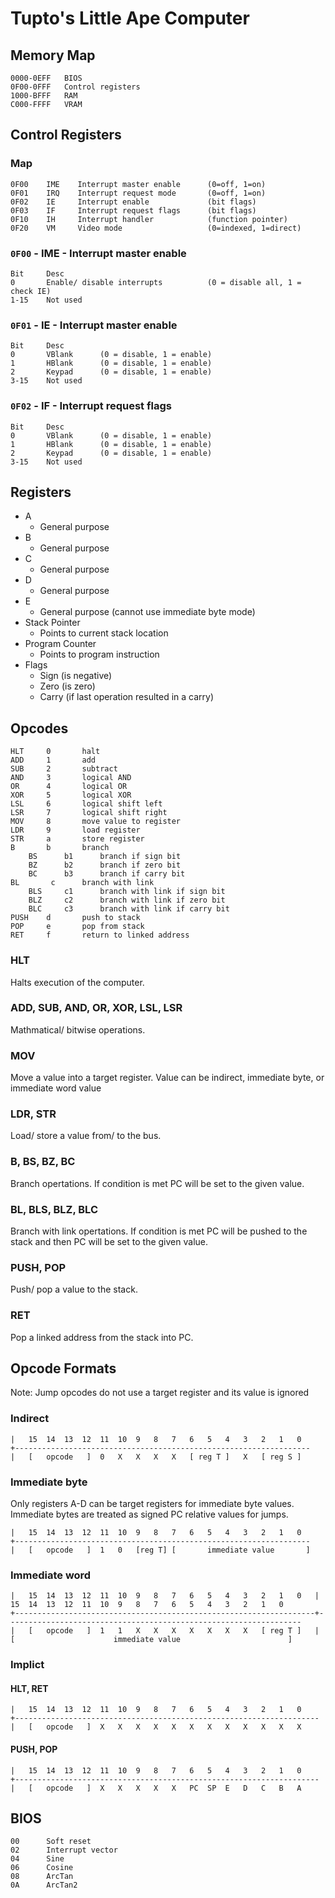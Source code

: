# Tupto's Little Ape Computer #

## Memory Map ##

```
0000-0EFF   BIOS
0F00-0FFF   Control registers
1000-BFFF   RAM
C000-FFFF   VRAM
```

## Control Registers ##

### Map ###

```
0F00    IME    Interrupt master enable      (0=off, 1=on)
0F01    IRQ    Interrupt request mode       (0=off, 1=on)
0F02    IE     Interrupt enable             (bit flags)
0F03    IF     Interrupt request flags      (bit flags)
0F10    IH     Interrupt handler            (function pointer)
0F20    VM     Video mode                   (0=indexed, 1=direct)
```

### `0F00` - IME - Interrupt master enable ###

```
Bit     Desc
0       Enable/ disable interrupts          (0 = disable all, 1 = check IE)
1-15    Not used
```

### `0F01` - IE - Interrupt master enable ###

```
Bit     Desc
0       VBlank      (0 = disable, 1 = enable)
1       HBlank      (0 = disable, 1 = enable)
2       Keypad      (0 = disable, 1 = enable)
3-15    Not used
```

### `0F02` - IF - Interrupt request flags ###

```
Bit     Desc
0       VBlank      (0 = disable, 1 = enable)
1       HBlank      (0 = disable, 1 = enable)
2       Keypad      (0 = disable, 1 = enable)
3-15    Not used
```

## Registers ##
 - A
    - General purpose
 - B
    - General purpose
 - C
    - General purpose
 - D
    - General purpose
 - E
    - General purpose (cannot use immediate byte mode)
 - Stack Pointer
    - Points to current stack location
 - Program Counter
    - Points to program instruction
 - Flags
     - Sign (is negative)
     - Zero (is zero)
     - Carry (if last operation resulted in a carry)

## Opcodes ##

```
HLT     0       halt
ADD     1       add
SUB     2       subtract
AND     3       logical AND
OR      4       logical OR
XOR     5       logical XOR
LSL     6       logical shift left
LSR     7       logical shift right
MOV     8       move value to register
LDR     9       load register
STR     a       store register
B       b       branch
    BS      b1      branch if sign bit
    BZ      b2      branch if zero bit
    BC      b3      branch if carry bit
BL       c      branch with link
    BLS     c1      branch with link if sign bit
    BLZ     c2      branch with link if zero bit
    BLC     c3      branch with link if carry bit
PUSH    d       push to stack
POP     e       pop from stack
RET     f       return to linked address
```

### HLT ###

Halts execution of the computer.

### ADD, SUB, AND, OR, XOR, LSL, LSR ###

Mathmatical/ bitwise operations.

### MOV ###

Move a value into a target register. Value can be indirect, immediate byte, or immediate word value

### LDR, STR ###

Load/ store a value from/ to the bus.

### B, BS, BZ, BC ###

Branch opertations. If condition is met PC will be set to the given value.

### BL, BLS, BLZ, BLC ###

Branch with link opertations. If condition is met PC will be pushed to the stack and then PC will be set to the given value.

### PUSH, POP ###

Push/ pop a value to the stack.

### RET ###

Pop a linked address from the stack into PC.

## Opcode Formats ##

Note: Jump opcodes do not use a target register and its value is ignored

### Indirect ###

```
|   15  14  13  12  11  10  9   8   7   6   5   4   3   2   1   0
+------------------------------------------------------------------
|   [   opcode   ]  0   X   X   X   X   [ reg T ]   X   [ reg S ]
```

### Immediate byte ###

Only registers A-D can be target registers for immediate byte values. Immediate bytes are treated as signed PC relative values for jumps.

```
|   15  14  13  12  11  10  9   8   7   6   5   4   3   2   1   0
+------------------------------------------------------------------
|   [   opcode   ]  1   0   [reg T] [       immediate value       ]
```

### Immediate word ###

```
|   15  14  13  12  11  10  9   8   7   6   5   4   3   2   1   0   |   15  14  13  12  11  10  9   8   7   6   5   4   3   2   1   0  
+-------------------------------------------------------------------+------------------------------------------------------------------
|   [   opcode   ]  1   1   X   X   X   X   X   X   X   [ reg T ]   |   [                      immediate value                        ]
```

### Implict ###

#### HLT, RET ####

```
|   15  14  13  12  11  10  9   8   7   6   5   4   3   2   1   0
+--------------------------------------------------------------------
|   [   opcode   ]  X   X   X   X   X   X   X   X   X   X   X   X
```

#### PUSH, POP ####

```
|   15  14  13  12  11  10  9   8   7   6   5   4   3   2   1   0
+--------------------------------------------------------------------
|   [   opcode   ]  X   X   X   X   X   PC  SP  E   D   C   B   A
```

## BIOS ##

```
00      Soft reset
02      Interrupt vector
04      Sine
06      Cosine
08      ArcTan
0A      ArcTan2
```